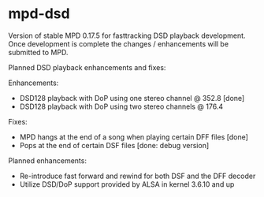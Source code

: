 mpd-dsd
=======

Version of stable MPD 0.17.5 for fasttracking DSD playback development.
Once development is complete the changes / enhancements will be submitted to
MPD.

Planned DSD playback enhancements and fixes:

Enhancements:
- DSD128 playback with DoP using one stereo channel @ 352.8 [done]
- DSD128 playback with DoP using two stereo channels @ 176.4

Fixes:
- MPD hangs at the end of a song when playing certain DFF files [done]
- Pops at the end of certain DSF files [done: debug version]

Planned enhancements:
- Re-introduce fast forward and rewind for both DSF and the DFF decoder
- Utilize DSD/DoP support provided by ALSA in kernel 3.6.10 and up

